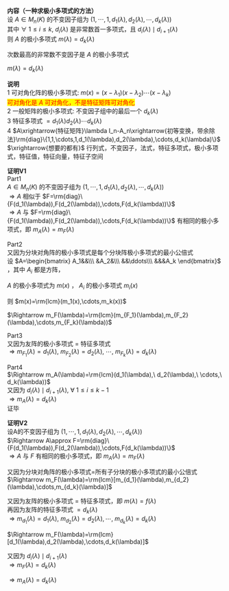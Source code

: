 **内容（一种求极小多项式的方法）**  
设 $A\in M_n(K)$ 的不变因子组为 $(1,\cdots,1,d_1(\lambda),d_2(\lambda),\cdots,d_k(\lambda))$  
其中 $\forall\ 1\le i\le k,\ d_i(\lambda)$ 是非常数首一多项式，且 $d_i(\lambda)\mid d_{i+1}(\lambda)$  
则 $A$ 的极小多项式 $m(\lambda)=d_k(\lambda)$  
  
次数最高的非常数不变因子是 $A$ 的极小多项式  
  
 $m(\lambda)=d_k(\lambda)$  
  
**说明**  
1 可对角化阵的极小多项式:  $m(x)=(x-\lambda_1)(x-\lambda_2)\cdots(x-\lambda_k)$  
<mark><font color=red>可对角化是 $A$ 可对角化，不是特征矩阵可对角化</font></mark>  
2 一般矩阵的极小多项式: 不变因子组中的最后一个 $d_k(\lambda)$  
3 特征多项式 $=d_1(\lambda)d_2(\lambda)\cdots d_k(\lambda)$  
4  $A\xrightarrow{特征矩阵}\lambda I_n-A_n\xrightarrow{初等变换，带余除法}\rm{diag}\{1,1,\cdots,1,d_1(\lambda),d_2(\lambda),\cdots,d_k(\lambda)\}$  
 $\xrightarrow{想要的都有}$ 行列式，不变因子，法式，特征多项式，极小多项式，特征值，特征向量，特征子空间  
  
**证明V1**  
Part1  
 $A\in M_n(K)$ 的不变因子组为 $(1,\cdots,1,d_1(\lambda),d_2(\lambda),\cdots,d_k(\lambda))$  
 $\Rightarrow A$ 相似于 $F=\rm{diag}\{F(d_1(\lambda)),F(d_2(\lambda)),\cdots,F(d_k(\lambda))\}$  
 $\Rightarrow A$ 与 $F=\rm{diag}\{F(d_1(\lambda)),F(d_2(\lambda)),\cdots,F(d_k(\lambda))\}$ 有相同的极小多项式，即 $m_A(\lambda)=m_F(\lambda)$  
  
Part2  
又因为分块对角阵的极小多项式是每个分块阵极小多项式的最小公倍式  
设 $A=\begin{bmatrix}  
A_1&&\\\  
&A_2&\\\  
&&\ddots\\\  
&&&A_k  
\end{bmatrix}$ ，其中 $A_i$ 都是方阵，  
  
 $A$ 的极小多项式为 $m(x)$ ， $A_i$ 的极小多项式 $m_i(x)$  
  
则 $m(x)=\rm{lcm}(m_1(x),\cdots,m_k(x))$  
  
 $\Rightarrow m_F(\lambda)=\rm{lcm}(m_{F_1}(\lambda),m_{F_2}(\lambda),\cdots,m_{F_k}(\lambda))$  
  
Part3  
又因为友阵的极小多项式 $=$ 特征多项式  
 $\Rightarrow m_{F_1}(\lambda)=d_1(\lambda),\ m_{F_2}(\lambda)=d_2(\lambda),\ \cdots,\ m_{F_k}(\lambda)=d_k(\lambda)$  
  
Part4  
 $\Rightarrow m_A(\lambda)=\rm{lcm}(d_1(\lambda),\ d_2(\lambda),\ \cdots,\ d_k(\lambda))$  
又因为 $d_i(\lambda)\mid d_{i+1}(\lambda),\ \forall\ 1\le i\le k-1$  
 $\Rightarrow m_A(\lambda)=d_k(\lambda)$  
证毕  
  
**证明V2**  
设A的不变因子组为 $(1,\cdots,1,d_1(\lambda),d_2(\lambda),\cdots,d_k(\lambda))$  
 $\Rightarrow A\approx F=\rm{diag}\{F(d_1(\lambda)),F(d_2(\lambda)),\cdots,F(d_k(\lambda))\}$  
 $\Rightarrow A$ 与 $F$ 有相同的极小多项式，即 $m_A(\lambda)=m_F(\lambda)$  
  
又因为分块对角阵的极小多项式=所有子分块的极小多项式的最小公倍式  
 $\Rightarrow m_F(\lambda)=\rm{lcm}[m_{d_1}(\lambda),m_{d_2}(\lambda),\cdots,m_{d_k}(\lambda)]$  
  
又因为友阵的极小多项式 $=$ 特征多项式，即 $m(\lambda)=f(\lambda)$  
再因为友阵的特征多项式 $=d_k(\lambda)$  
 $\Rightarrow m_{d_1}(\lambda)=d_1(\lambda),\ m_{d_2}(\lambda)=d_2(\lambda),\cdots,\ m_{d_k}(\lambda)=d_k(\lambda)$  
  
 $\Rightarrow m_F(\lambda)=\rm{lcm}[d_1(\lambda),d_2(\lambda),\cdots,d_k(\lambda)]$  
  
又因为 $d_i(\lambda)\mid d_{i+1}(\lambda)$  
 $\Rightarrow m_F(\lambda)=d_k(\lambda)$  
  
 $\Rightarrow m_A(\lambda)=d_k(\lambda)$  
